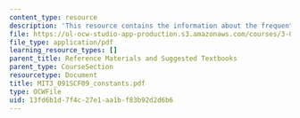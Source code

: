 ```yaml
---
content_type: resource
description: 'This resource contains the information about the frequently used constants. '
file: https://ol-ocw-studio-app-production.s3.amazonaws.com/courses/3-091sc-introduction-to-solid-state-chemistry-fall-2010/13fd6b1d7f4c27e1aa1bf83b92d2d6b6_MIT3_091SCF09_constants.pdf
file_type: application/pdf
learning_resource_types: []
parent_title: Reference Materials and Suggested Textbooks
parent_type: CourseSection
resourcetype: Document
title: MIT3_091SCF09_constants.pdf
type: OCWFile
uid: 13fd6b1d-7f4c-27e1-aa1b-f83b92d2d6b6
---
```

